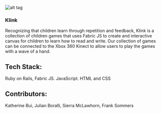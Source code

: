 ![alt tag](http://imgur.com/SctCHdi)

### Klink

Recognizing that children learn through repetition and feedback, Klink is a collection of children games that uses Fabric JS to create and interactive canvas for children to learn how to read and write. Our collection of games can be connected to the Xbox 360 Kinect to allow users to play the games with a wave of a hand.

## Tech Stack:
Ruby on Rails,
Fabric JS.
JavaScript.
HTML and CSS

## Contributors:
Katherine Bui,
Julian Boralli,
Sierra McLawhorn,
Frank Sommers